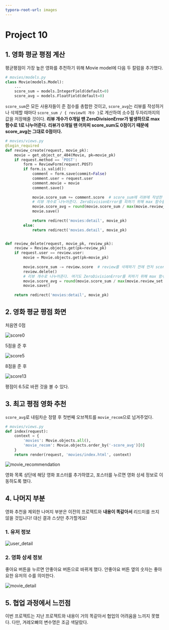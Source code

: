 ```yaml
---
typora-root-url: images
---
```


# Project 10

## 1. 영화 평균 평점 계산

평균평점이 가장 높은 영화를 추천하기 위해 Movie model에 다음 두 칼럼을 추가했다.

```python
# movies/models.py
class Movie(models.Model):
    ...
    score_sum = models.IntegerField(default=0)
    score_avg = models.FloatField(default=0)
```

`score_sum`은 모든 사용자들이 준 점수를 총합한 것이고, `score_avg`는 리뷰를 작성하거나 삭제할 때마다 `score_sum / { review의 개수 }`로 계산하여 소수점 두자리까지의 값을 저장해줄 것이다. **리뷰 개수가 0개일 땐 ZeroDivisionError가 발생하므로 max 함수로 1로 나누어준다. 리뷰가 0개일 땐 어차피 score_sum도 0점이기 때문에 score_avg는 그대로 0점이다.**

```python
# movies/views.py
@login_required
def review_create(request, movie_pk):
    movie = get_object_or_404(Movie, pk=movie_pk)
    if request.method == 'POST':
        form = ReviewForm(request.POST)
        if form.is_valid():
            comment = form.save(commit=False)
            comment.user = request.user
            comment.movie = movie
            comment.save()
            
            movie.score_sum += comment.score  # score_sum에 리뷰에 작성한 점수를 더해주고
            # 리뷰 개수로 나누어준다. ZeroDivisionError를 피하기 위해 max 함수를 사용했다.
            movie.score_avg = round(movie.score_sum / max(movie.review_set.count(), 1), 2)
            movie.save()
            
            return redirect('movies:detail', movie_pk)
        else:
            return redirect('movies.detail', movie_pk)


def review_delete(request, movie_pk, review_pk):
    review = Review.objects.get(pk=review_pk)
    if request.user == review.user: 
        movie = Movie.objects.get(pk=movie_pk)
        
        movie.score_sum -= review.score  # review를 삭제하기 전에 먼저 score_sum에서 빼주고
        review.delete()
        # 리뷰 개수로 나누어준다. 여기도 ZeroDivisionError를 피하기 위해 max 함수를 사용했다.
        movie.score_avg = round(movie.score_sum / max(movie.review_set.count(), 1), 2)
        movie.save()
        
    return redirect('movies:detail', movie_pk)
```

## 2. 영화 평균 평점 화면

처음엔 0점

![score0](/score0.PNG)

5점을 준 후

![score5](/score5.PNG)

8점을 준 후

![score13](/score13.PNG)

평점이 6.5로 바뀐 것을 볼 수 있다.

## 3. 최고 평점 영화 추천

`score_avg`로 내림차순 정렬 후 첫번째 오브젝트를 `movie_recom`으로 넘겨주었다.

```python
# movies/views.py
def index(request):
    context = {
        'movies': Movie.objects.all(),
        'movie_recom': Movie.objects.order_by('-score_avg')[0]
    }
    return render(request, 'movies/index.html', context)
```

![movie_recommendation](/movie_recommendation.PNG)

영화 목록 상단에 해당 영화 포스터를 추가하였고, 포스터를 누르면 영화 상세 정보로 이동하도록 했다.

## 4. 나머지 부분

영화 추천을 제외한 나머지 부분은 이전의 프로젝트와 **내용이 똑같아서** 리드미를 쓰지 않을 것입니다! 대신 결과 스샷만 추가할게요!

### 1. 유저 정보

![user_detail](/user_detail.PNG)

### 2. 영화 상세 정보

좋아요 버튼을 누르면 안좋아요 버튼으로 바뀌게 했다. 안좋아요 버튼 옆의 숫자는 좋아요한 유저의 수를 의미한다.

![movie_detail](/movie_detail.png)

## 5. 협업 과정에서 느낀점

이번 프로젝트는 지난 프로젝트와 내용이 거의 똑같아서 협업의 어려움을 느끼지 못했다. 다만, 겨레오빠의 변수명은 조금 색달랐다.